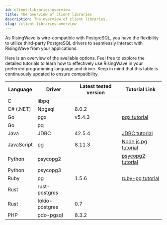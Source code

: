 ```yaml
---
id: client-libraries-overview
title: The overview of client libraries
description: The overview of client libraries.
slug: /client-libraries-overview
---
```

<head>
  <link rel="canonical" href="https://docs.risingwave.com/docs/current/client-libraries-overview/" />
</head>

As RisingWave is wire-compatible with PostgreSQL, you have the flexibility to utilize third-party PostgreSQL drivers to seamlessly interact with RisingWave from your applications.

Here is an overview of the available options. Feel free to explore the detailed tutorials to learn how to effectively use RisingWave in your preferred programming language and driver. Keep in mind that this table is continuously updated to ensure compatibility.

| Language   | Driver           | Latest tested version | Tutorial Link           |
|------------|------------------|-----------------------|-------------------------|
| C          | libpq            |                       |                         |
| C# (.NET)  | Npgsql           | 8.0.2                 |                         |
| Go         | pgx              | v5.4.3                | [pgx tutorial](/dev/go-client-libraries.md)  |
| Go         | pq               |                       |                         |
| Java       | JDBC             | 42.5.4                | [JDBC tutorial](/dev/java-client-libraries.md)|
| JavaScript | pg               | 8.11.3                | [Node.js pg tutorial](/dev/nodejs-client-libraries.md) |
| Python     | psycopg2         |                       | [psycopg2 tutorial](/dev/python-client-libraries.md) |
| Python     | psycopg3         |                       |                         |
| Ruby       | pg               | 1.5.6                 | [ruby-pg tutorial](/dev/ruby-client-libraries.md)                        |
| Rust       | rust-postgres    |                       |                         |
| Rust       | tokio-postgres   | 0.7                   |                         |
| PHP        | pdo-pgsql        | 8.3.2                 |                         |

